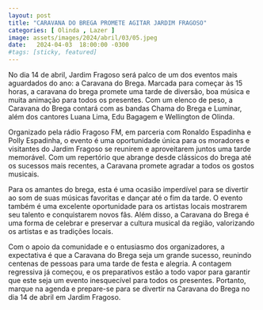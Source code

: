 ```yaml
---
layout: post
title: "CARAVANA DO BREGA PROMETE AGITAR JARDIM FRAGOSO"
categories: [ Olinda , Lazer ]
image: assets/images/2024/abril/03/05.jpeg
date:   2024-04-03  18:00:00 -0300
#tags: [sticky, featured]
---
```

No dia 14 de abril, Jardim Fragoso será palco de um dos eventos mais aguardados do ano: a Caravana do Brega. Marcada para começar às 15 horas, a caravana do brega promete uma tarde de diversão, boa música e muita animação para todos os presentes. Com um elenco de peso, a Caravana do Brega contará com as bandas Chama do Brega e Luminar, além dos cantores Luana Lima, Edu Bagagem e Wellington de Olinda.

Organizado pela rádio Fragoso FM, em parceria com Ronaldo Espadinha e Polly Espadinha, o evento é uma oportunidade única para os moradores e visitantes do Jardim Fragoso se reunirem e aproveitarem juntos uma tarde memorável. Com um repertório que abrange desde clássicos do brega até os sucessos mais recentes, a Caravana promete agradar a todos os gostos musicais.

Para os amantes do brega, esta é uma ocasião imperdível para se divertir ao som de suas músicas favoritas e dançar até o fim da tarde. O evento também é uma excelente oportunidade para os artistas locais mostrarem seu talento e conquistarem novos fãs. Além disso, a Caravana do Brega é uma forma de celebrar e preservar a cultura musical da região, valorizando os artistas e as tradições locais.

Com o apoio da comunidade e o entusiasmo dos organizadores, a expectativa é que a Caravana do Brega seja um grande sucesso, reunindo centenas de pessoas para uma tarde de festa e alegria. A contagem regressiva já começou, e os preparativos estão a todo vapor para garantir que este seja um evento inesquecível para todos os presentes. Portanto, marque na agenda e prepare-se para se divertir na Caravana do Brega no dia 14 de abril em Jardim Fragoso.